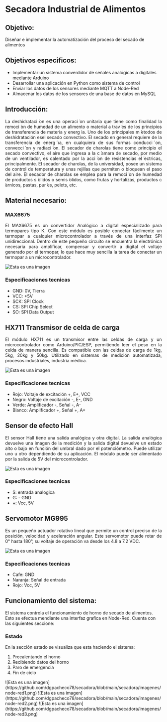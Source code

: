 <h1>Secadora Industrial de Alimentos</h1>

<h2>Objetivo:</h2>
Diseñar e implementar la automatización del proceso del secado de alimentos

<h2>Objetivos especificos:</h2>
<ul>
<li>Implementar un sistema converdidor de señales analógicas a digitales mediante Arduino</li>
<li>Desarrollar una aplicación en Python como sistema de control</li>
<li>Enviar los datos de los sensores mediante MQTT a Node-Red</li>
<li>Almacenar los datos de los sensores de una base de datos en MySQL</li>
</ul>

<h2>Introducción:</h2>
<p align = "justify">La deshidrataci  ́on es una operaci  ́on unitaria que tiene como finalidad la remoci  ́on de humedad de un alimento o material a trav  ́es de los principios de transferencia de materia y energ ́ıa. Uno de los principales m  ́etodos de deshidratación esel secado convectivo. El secado en general requiere de la transferencia de energ ́ıa, en cualquiera de sus formas conducci  ́on, convecci  ́on y radiaci  ́on. El secador de charolas tiene como principio el secado convectivo, el aire que ingresa a la c  ́amara de secado, por medio de un ventilador, es calentado por la acci  ́on de resistencias el  ́ectricas, principalmente. El secador de charolas, de la universidad, posee un sistema de control de temperatura y unas rejillas que permiten o bloquean el paso del aire. El secador de charolas se emplea para la remoci  ́on de humedad de productos s  ́olidos o semis  ́olidos, como frutas y hortalizas, productos c ́arnicos, pastas, pur ́es, pelets, etc.

<h2>Material necesario:</h2>
<h3>MAX6675</h3>
<p align = "justify">El MAX6675 es un convertidor Analógico a digital especializado para termopares tipo K. Con este módulo es posible conectar fácilmente un termopar a cualquier microcontrolador a través de una interfaz SPI unidireccional. Dentro de este pequeño circuito se encuentra la electrónica necesaria para amplificar, compensar y convertir a digital el voltaje generado por el termopar, lo que hace muy sencilla la tarea de conectar un termopar a un microcontrolador.

![Esta es una imagen](https://github.com/dgpacheco78/secadora/blob/main/secadora/imagenes/max6675.jpg)

<h3>Especificaciones tecnicas</h3>
<ul>
<li>GND: 0V, Tierra</li>
<li>VCC: +5V</li>
<li>SCK: SPI Clock</li>
<li>CS: SPI Chip Select</li>
<li>SO: SPI Data Output</li>
</ul>

<h2>HX711 Transmisor de celda de carga</h2>
<p align = "justify">El módulo HX711 es un transmisor entre las celdas de carga y un microcontrolador como Arduino/PIC/ESP, permitiendo leer el peso en la celda de manera sencilla. Es compatible con las celdas de carga de 1kg, 5kg, 20kg y 50kg. Utilizado en sistemas de medición automatizada, procesos industriales, industria médica.
  
![Esta es una imagen](https://github.com/dgpacheco78/secadora/blob/main/secadora/imagenes/hx711.jpg)
 
<h3>Especificaciones tecnicas</h3>
<ul>
<li>Rojo: Voltaje de excitación +, E+, VCC</li>
<li>Negro: Voltaje de excitación -, E-, GND</li>
<li>Verde: Amplificador -, Señal -, A-</li>
<li>Blanco: Amplificador +, Señal +, A+</li>
</ul>

<h2>Sensor de efecto Hall</h2>
<p align = "justify">El sensor Hall tiene una salida analógica y otra digital. La salida analógica devuelve una imagen de la medición y la salida digital devuelve un estado alto o bajo en función del umbral dado por el potenciómetro. Puede utilizar uno u otro dependiendo de su aplicación. El módulo puede ser alimentado por la salida de 5V del microcontrolador.
  
![Esta es una imagen](https://github.com/dgpacheco78/secadora/blob/main/secadora/imagenes/efectoHall.png)
 
<h3>Especificaciones tecnicas</h3>
<ul>
<li>S: entrada analogica</li>
<li>G: - GND</li>
<li>+: Vcc, 5V</li>
</ul>

<h2>Servomotor MG995</h2>
<p align = "justify">Es un pequeño actuador rotativo lineal que permite un control preciso de la posición, velocidad y aceleración angular. Este servomotor puede rotar de 0° hasta 180°, su voltaje de operación va desde los 4.8 a 7.2 VDC.
  
![Esta es una imagen](https://github.com/dgpacheco78/secadora/blob/main/secadora/imagenes/servo.jpg)
 
<h3>Especificaciones tecnicas</h3>
<ul>
<li>Cafe: GND</li>
<li>Naranja: Señal de entrada</li>
<li>Rojo: Vcc, 5V</li>
</ul>

<h2>Funcionamiento del sistema:</h2>
El sistema controla el funcionamiento de horno de secado de alimentos. Esto se efectua mendiante una interfaz grafica en Node-Red. Cuenta con las siguientes seccione:

<h3>Estado</h3>
En la sección estado se visualiza que esta haciendo el sistema:
<ol>
<li>Precalentando el horno</li>
<li>Recibiendo datos del horno</li>
<li>Paro de emergencia</li>
<li>Fin de ciclo</li>
</ol>
![Esta es una imagen](https://github.com/dgpacheco78/secadora/blob/main/secadora/imagenes/node-red1.png)
![Esta es una imagen](https://github.com/dgpacheco78/secadora/blob/main/secadora/imagenes/node-red2.png)
![Esta es una imagen](https://github.com/dgpacheco78/secadora/blob/main/secadora/imagenes/node-red3.png)
